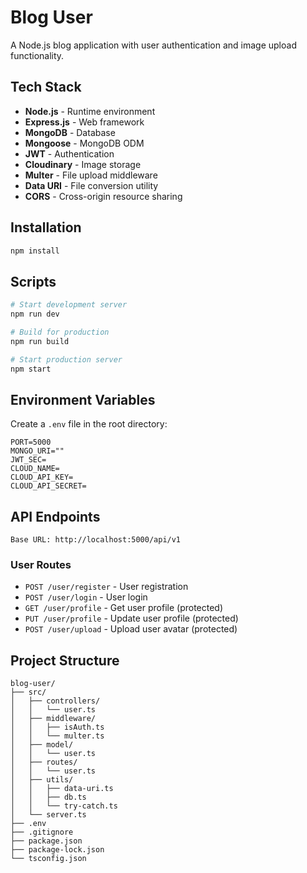 # Blog User

A Node.js blog application with user authentication and image upload functionality.

## Tech Stack

- **Node.js** - Runtime environment
- **Express.js** - Web framework
- **MongoDB** - Database
- **Mongoose** - MongoDB ODM
- **JWT** - Authentication
- **Cloudinary** - Image storage
- **Multer** - File upload middleware
- **Data URI** - File conversion utility
- **CORS** - Cross-origin resource sharing

## Installation

```bash
npm install
```

## Scripts

```bash
# Start development server
npm run dev

# Build for production
npm run build

# Start production server
npm start
```

## Environment Variables

Create a `.env` file in the root directory:

```env
PORT=5000
MONGO_URI=""
JWT_SEC=
CLOUD_NAME=
CLOUD_API_KEY=
CLOUD_API_SECRET=
```

## API Endpoints

```
Base URL: http://localhost:5000/api/v1
```

### User Routes
- `POST /user/register` - User registration
- `POST /user/login` - User login
- `GET /user/profile` - Get user profile (protected)
- `PUT /user/profile` - Update user profile (protected)
- `POST /user/upload` - Upload user avatar (protected)

## Project Structure

```
blog-user/
├── src/
│   ├── controllers/
│   │   └── user.ts
│   ├── middleware/
│   │   ├── isAuth.ts
│   │   └── multer.ts
│   ├── model/
│   │   └── user.ts
│   ├── routes/
│   │   └── user.ts
│   ├── utils/
│   │   ├── data-uri.ts
│   │   ├── db.ts
│   │   └── try-catch.ts
│   └── server.ts
├── .env
├── .gitignore
├── package.json
├── package-lock.json
└── tsconfig.json
```
